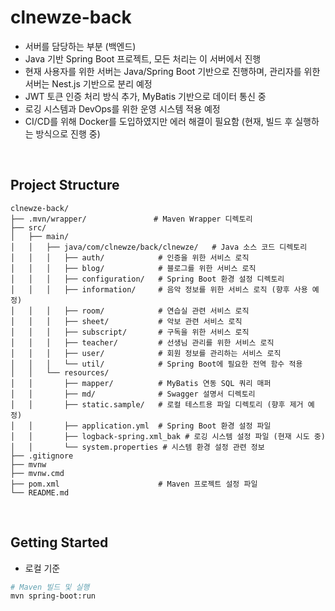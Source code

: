 # clnewze-back

- 서버를 담당하는 부분 (백엔드)
- Java 기반 Spring Boot 프로젝트, 모든 처리는 이 서버에서 진행
- 현재 사용자를 위한 서버는 Java/Spring Boot 기반으로 진행하며, 관리자를 위한 서버는 Nest.js 기반으로 분리 예정
- JWT 토큰 인증 처리 방식 추가, MyBatis 기반으로 데이터 통신 중
- 로깅 시스템과 DevOps를 위한 운영 시스템 적용 예정
- CI/CD를 위해 Docker를 도입하였지만 에러 해결이 필요함 (현재, 빌드 후 실행하는 방식으로 진행 중)

<br/>

## Project Structure

```
clnewze-back/
├── .mvn/wrapper/               # Maven Wrapper 디렉토리
├── src/
│   ├── main/
│   │   ├── java/com/clnewze/back/clnewze/   # Java 소스 코드 디렉토리
│   │   │   ├── auth/            # 인증을 위한 서비스 로직
│   │   │   ├── blog/            # 블로그를 위한 서비스 로직
│   │   │   ├── configuration/   # Spring Boot 환경 설정 디렉토리
│   │   │   ├── information/     # 음악 정보를 위한 서비스 로직 (향후 사용 예정)
│   │   │   ├── room/            # 연습실 관련 서비스 로직
│   │   │   ├── sheet/           # 악보 관련 서비스 로직
│   │   │   ├── subscript/       # 구독을 위한 서비스 로직
│   │   │   ├── teacher/         # 선생님 관리를 위한 서비스 로직
│   │   │   ├── user/            # 회원 정보를 관리하는 서비스 로직
│   │   │   └── util/            # Spring Boot에 필요한 전역 함수 적용
│   │   └── resources/
│   │       ├── mapper/          # MyBatis 연동 SQL 쿼리 매퍼
│   │       ├── md/              # Swagger 설명서 디렉토리
│   │       ├── static.sample/   # 로컬 테스트용 파일 디렉토리 (향후 제거 예정)
│   │       ├── application.yml  # Spring Boot 환경 설정 파일
│   │       ├── logback-spring.xml_bak # 로깅 시스템 설정 파일 (현재 시도 중)
│   │       └── system.properties # 시스템 환경 설정 관련 정보
├── .gitignore
├── mvnw
├── mvnw.cmd
├── pom.xml                      # Maven 프로젝트 설정 파일
└── README.md
```

<br/>

## Getting Started

- 로컬 기준

```bash
# Maven 빌드 및 실행
mvn spring-boot:run
```
